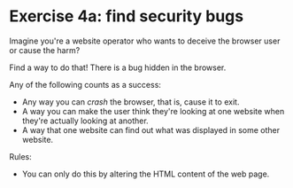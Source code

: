 # Exercise 4a: find security bugs

Imagine you're a website operator who wants to deceive the browser user or
cause the harm?

Find a way to do that! There is a bug hidden in the browser.

Any of the following counts as a success:

* Any way you can *crash* the browser, that is, cause it to exit.
* A way you can make the user think they're looking at one website
  when they're actually looking at another.
* A way that one website can find out what was displayed in some
  other website.

Rules:
* You can only do this by altering the HTML content of the web page.